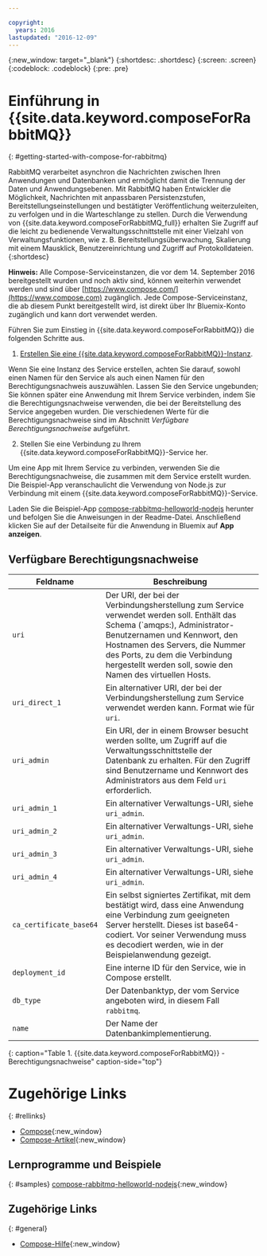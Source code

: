 ```yaml
---

copyright:
  years: 2016
lastupdated: "2016-12-09"
---
```


{:new_window: target="_blank"}
{:shortdesc: .shortdesc}
{:screen: .screen}
{:codeblock: .codeblock}
{:pre: .pre}

# Einführung in {{site.data.keyword.composeForRabbitMQ}}
{: #getting-started-with-compose-for-rabbitmq}

RabbitMQ verarbeitet asynchron die Nachrichten zwischen Ihren Anwendungen und Datenbanken und ermöglicht damit die Trennung der Daten und Anwendungsebenen. Mit RabbitMQ haben Entwickler die Möglichkeit, Nachrichten mit anpassbaren Persistenzstufen, Bereitstellungseinstellungen und bestätigter Veröffentlichung weiterzuleiten, zu verfolgen und in die Warteschlange zu stellen. Durch die Verwendung von {{site.data.keyword.composeForRabbitMQ_full}} erhalten Sie Zugriff auf die leicht zu bedienende Verwaltungsschnittstelle mit einer Vielzahl von Verwaltungsfunktionen, wie z. B. Bereitstellungsüberwachung, Skalierung mit einem Mausklick, Benutzereinrichtung und Zugriff auf Protokolldateien.
{:shortdesc}

**Hinweis:** Alle Compose-Serviceinstanzen, die vor dem 14. September 2016 bereitgestellt wurden und noch aktiv sind, können weiterhin verwendet werden und sind über [https://www.compose.com/](https://www.compose.com) zugänglich. Jede Compose-Serviceinstanz, die ab diesem Punkt bereitgestellt wird, ist direkt über Ihr Bluemix-Konto zugänglich und kann dort verwendet werden.

Führen Sie zum Einstieg in {{site.data.keyword.composeForRabbitMQ}} die folgenden Schritte aus.

1. [Erstellen Sie eine {{site.data.keyword.composeForRabbitMQ}}-Instanz](https://console.ng.bluemix.net/catalog/services/compose-for-rabbitmq/).

  Wenn Sie eine Instanz des Service erstellen, achten Sie darauf, sowohl einen Namen für den Service als auch einen Namen für den Berechtigungsnachweis auszuwählen. Lassen Sie den Service ungebunden; Sie können später eine Anwendung mit Ihrem Service verbinden, indem Sie die Berechtigungsnachweise verwenden, die bei der Bereitstellung des Service angegeben wurden.  Die verschiedenen Werte für die Berechtigungsnachweise sind im Abschnitt *Verfügbare Berechtigungsnachweise* aufgeführt.

2. Stellen Sie eine Verbindung zu Ihrem {{site.data.keyword.composeForRabbitMQ}}-Service her.

  Um eine App mit Ihrem Service zu verbinden, verwenden Sie die Berechtigungsnachweise, die zusammen mit dem Service erstellt wurden. Die Beispiel-App veranschaulicht die Verwendung von Node.js zur Verbindung mit einem {{site.data.keyword.composeForRabbitMQ}}-Service.

  Laden Sie die Beispiel-App [compose-rabbitmq-helloworld-nodejs](https://github.com/IBM-Bluemix/compose-rabbitmq-helloworld-nodejs) herunter und befolgen Sie die Anweisungen in der Readme-Datei. Anschließend klicken Sie auf der Detailseite für die Anwendung in Bluemix auf **App anzeigen**.

## Verfügbare Berechtigungsnachweise

Feldname|Beschreibung
----------|-----------
``uri``|Der URI, der bei der Verbindungsherstellung zum Service verwendet werden soll. Enthält das Schema (`amqps:), Administrator-Benutzernamen und Kennwort, den Hostnamen des Servers, die Nummer des Ports, zu dem die Verbindung hergestellt werden soll, sowie den Namen des virtuellen Hosts.
`uri_direct_1`|Ein alternativer URI, der bei der Verbindungsherstellung zum Service verwendet werden kann. Format wie für `uri`.
`uri_admin`|Ein URI, der in einem Browser besucht werden sollte, um Zugriff auf die Verwaltungsschnittstelle der Datenbank zu erhalten. Für den Zugriff sind Benutzername und Kennwort des Administrators aus dem Feld `uri` erforderlich.
`uri_admin_1`|Ein alternativer Verwaltungs-URI, siehe `uri_admin`.
`uri_admin_2`|Ein alternativer Verwaltungs-URI, siehe `uri_admin`.
`uri_admin_3`|Ein alternativer Verwaltungs-URI, siehe `uri_admin`.
`uri_admin_4`|Ein alternativer Verwaltungs-URI, siehe `uri_admin`.
`ca_certificate_base64`|Ein selbst signiertes Zertifikat, mit dem bestätigt wird, dass eine Anwendung eine Verbindung zum geeigneten Server herstellt. Dieses ist base64-codiert. Vor seiner Verwendung muss es decodiert werden, wie in der Beispielanwendung gezeigt.
`deployment_id`|Eine interne ID für den Service, wie in Compose erstellt.
`db_type`|Der Datenbanktyp, der vom Service angeboten wird, in diesem Fall `rabbitmq`.
`name`|Der Name der Datenbankimplementierung.
{: caption="Table 1. {{site.data.keyword.composeForRabbitMQ}} - Berechtigungsnachweise" caption-side="top"}

# Zugehörige Links
{: #rellinks}

* [Compose](https://www.compose.com){:new_window}
* [Compose-Artikel](https://www.compose.com/articles/){:new_window}

## Lernprogramme und Beispiele
{: #samples}
[compose-rabbitmq-helloworld-nodejs](https://github.com/IBM-Bluemix/compose-rabbitmq-helloworld-nodejs){:new_window}

## Zugehörige Links
{: #general}
* [Compose-Hilfe](https://help.compose.com/docs){:new_window}
